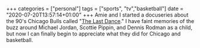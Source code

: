 +++
categories = ["personal"]
tags = ["sports", "tv","basketball"]
date = "2020-07-20T13:57:14+01:00"
+++
 Amie and I started a docuseries about the 90's Chicago Bulls called "[The Last Dance](https://www.netflix.com/title/80203144)." I have faint memories of the buzz around Michael Jordan, Scottie Pippin, and Dennis Rodman as a child, but now I can finally begin to appreciate what they did for Chicago and basketball.
